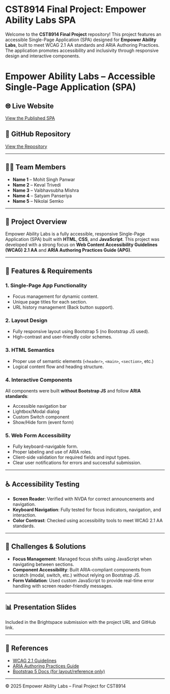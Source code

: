 # CST8914 Final Project: Empower Ability Labs SPA

Welcome to the **CST8914 Final Project** repository! This project features an accessible Single-Page Application (SPA) designed for **Empower Ability Labs**, built to meet WCAG 2.1 AA standards and ARIA Authoring Practices. The application promotes accessibility and inclusivity through responsive design and interactive components.

# Empower Ability Labs – Accessible Single-Page Application (SPA)

## 🌐 Live Website
[View the Published SPA](https://mspanwar21.github.io/Final-CST8914/)

## 📁 GitHub Repository
[View the Repository](https://github.com/mspanwar21/Final-CST8914)

---

## 👨‍💻 Team Members
- **Name 1** – Mohit Singh Panwar
- **Name 2** – Keval Trivedi
- **Name 3** – Vaibhavsubha Mishra
- **Name 4** – Satyam Panseriya
- **Name 5** – Nikolai Semko
---

## 🧩 Project Overview

Empower Ability Labs is a fully accessible, responsive Single-Page Application (SPA) built with **HTML**, **CSS**, and **JavaScript**. This project was developed with a strong focus on **Web Content Accessibility Guidelines (WCAG) 2.1 AA** and **ARIA Authoring Practices Guide (APG)**.

---

## 📌 Features & Requirements

### 1. **Single-Page App Functionality**
- Focus management for dynamic content.
- Unique page titles for each section.
- URL history management (Back button support).

### 2. **Layout Design**
- Fully responsive layout using Bootstrap 5 (no Bootstrap JS used).
- High-contrast and user-friendly color schemes.

### 3. **HTML Semantics**
- Proper use of semantic elements (`<header>`, `<main>`, `<section>`, etc.)
- Logical content flow and heading structure.

### 4. **Interactive Components**
All components were built **without Bootstrap JS** and follow **ARIA standards**:
- Accessible navigation bar
- Lightbox/Modal dialog
- Custom Switch component
- Show/Hide form (event form)

### 5. **Web Form Accessibility**
- Fully keyboard-navigable form.
- Proper labeling and use of ARIA roles.
- Client-side validation for required fields and input types.
- Clear user notifications for errors and successful submission.


---

## ♿ Accessibility Testing

- **Screen Reader**: Verified with NVDA for correct announcements and navigation.
- **Keyboard Navigation**: Fully tested for focus indicators, navigation, and interaction.
- **Color Contrast**: Checked using accessibility tools to meet WCAG 2.1 AA standards.

---

## 🔧 Challenges & Solutions

- **Focus Management**: Managed focus shifts using JavaScript when navigating between sections.
- **Component Accessibility**: Built ARIA-compliant components from scratch (modal, switch, etc.) without relying on Bootstrap JS.
- **Form Validation**: Used custom JavaScript to provide real-time error handling with screen reader-friendly messages.



---

## 📊 Presentation Slides

Included in the Brightspace submission with the project URL and GitHub link.

---

## 📄 References

- [WCAG 2.1 Guidelines](https://www.w3.org/WAI/WCAG21/quickref/)
- [ARIA Authoring Practices Guide](https://www.w3.org/WAI/ARIA/apg/)
- [Bootstrap 5 Docs (for layout/reference only)](https://getbootstrap.com/docs/5.3/getting-started/introduction/)

---

© 2025 Empower Ability Labs – Final Project for CST8914



